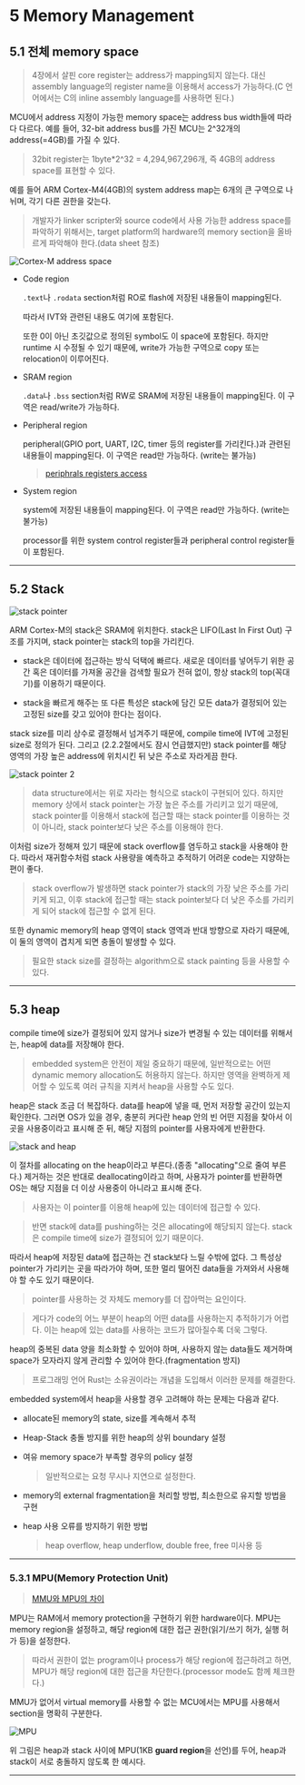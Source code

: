 # 5 Memory Management

## 5.1 전체 memory space

> 4장에서 살핀 core register는 address가 mapping되지 않는다. 대신 assembly language의 register name을 이용해서 access가 가능하다.(C 언어에서는 C의 inline assembly language를 사용하면 된다.)

MCU에서 address 지정이 가능한 memory space는 address bus width들에 따라 다 다르다. 예를 들어, 32-bit address bus를 가진 MCU는 2^32개의 address(=4GB)를 가질 수 있다.

> 32bit register는 1byte*2^32 = 4,294,967,296개, 즉 4GB의 address space를 표현할 수 있다.

예를 들어 ARM Cortex-M4(4GB)의 system address map는 6개의 큰 구역으로 나뉘며, 각기 다른 권한을 갖는다.

> 개발자가 linker scripter와 source code에서 사용 가능한 address space를 파악하기 위해서는, target platform의 hardware의 memory section을 올바르게 파악해야 한다.(data sheet 참조)

![Cortex-M address space](images/Cortex-M_address_space.png)

- Code region

    `.text`나 `.rodata` section처럼 RO로 flash에 저장된 내용들이 mapping된다.

    따라서 IVT와 관련된 내용도 여기에 포함된다.

    또한 0이 아닌 초깃값으로 정의된 symbol도 이 space에 포함된다. 하지만 runtime 시 수정될 수 있기 때문에, write가 가능한 구역으로 copy 또는 relocation이 이루어진다.

- SRAM region

    `.data`나 `.bss` section처럼 RW로 SRAM에 저장된 내용들이 mapping된다. 이 구역은 read/write가 가능하다.

- Peripheral region

    peripheral(GPIO port, UART, I2C, timer 등의 register를 가리킨다.)과 관련된 내용들이 mapping된다. 이 구역은 read만 가능하다. (write는 불가능)

    > [periphrals registers access](https://microcontrollerslab.com/accessing-memory-mapped-io-microcontrollers-pointer/)

- System region

    system에 저장된 내용들이 mapping된다. 이 구역은 read만 가능하다. (write는 불가능)

    processor를 위한 system control register들과 peripheral control register들이 포함된다.

---

## 5.2 Stack

![stack pointer](images/stack_pointer.png)

ARM Cortex-M의 stack은 SRAM에 위치한다. stack은 LIFO(Last In First Out) 구조를 가지며, stack pointer는 stack의 top을 가리킨다.

- stack은 데이터에 접근하는 방식 덕택에 빠르다. 새로운 데이터를 넣어두기 위한 공간 혹은 데이터를 가져올 공간을 검색할 필요가 전혀 없이, 항상 stack의 top(꼭대기)를 이용하기 때문이다. 

- stack을 빠르게 해주는 또 다른 특성은 stack에 담긴 모든 data가 결정되어 있는 고정된 size를 갖고 있어야 한다는 점이다.

stack size를 미리 상수로 결정해서 넘겨주기 때문에, compile time에 IVT에 고정된 size로 정의가 된다. 그리고 (2.2.2절에서도 잠시 언급했지만) stack pointer를 해당 영역의 가장 높은 address에 위치시킨 뒤 낮은 주소로 자라게끔 한다.

![stack pointer 2](images/stack_pointer_2.png)

> data structure에서는 위로 자라는 형식으로 stack이 구현되어 있다. 하지만 memory 상에서 stack pointer는 가장 높은 주소를 가리키고 있기 때문에, stack pointer를 이용해서 stack에 접근할 때는 stack pointer를 이용하는 것이 아니라, stack pointer보다 낮은 주소를 이용해야 한다.

이처럼 size가 정해져 있기 때문에 stack overflow를 염두하고 stack을 사용해야 한다. 따라서 재귀함수처럼 stack 사용량을 예측하고 추적하기 어려운 code는 지양하는 편이 좋다.

> stack overflow가 발생하면 stack pointer가 stack의 가장 낮은 주소를 가리키게 되고, 이후 stack에 접근할 때는 stack pointer보다 더 낮은 주소를 가리키게 되어 stack에 접근할 수 없게 된다.

또한 dynamic memory의 heap 영역이 stack 영역과 반대 방향으로 자라기 때문에, 이 둘의 영역이 겹치게 되면 충돌이 발생할 수 있다.

> 필요한 stack size를 결정하는 algorithm으로 stack painting 등을 사용할 수 있다. 

---

## 5.3 heap

compile time에 size가 결정되어 있지 않거나 size가 변경될 수 있는 데이터를 위해서는, heap에 data를 저장해야 한다. 

> embedded system은 안전이 제일 중요하기 때문에, 일반적으로는 어떤 dynamic memory allocation도 허용하지 않는다. 하지만 영역을 완벽하게 제어할 수 있도록 여러 규칙을 지켜서 heap을 사용할 수도 있다.

heap은 stack 조금 더 복잡하다. data를 heap에 넣을 때, 먼저 저장할 공간이 있는지 확인한다. 그러면 OS가 있을 경우, 충분히 커다란 heap 안의 빈 어떤 지점을 찾아서 이 곳을 사용중이라고 표시해 준 뒤, 해당 지점의 pointer를 사용자에게 반환한다.

![stack and heap](images/stack_and_heap.png)

이 절차를 allocating on the heap이라고 부른다.(종종 "allocating"으로 줄여 부른다.) 제거하는 것은 반대로 deallocating이라고 하며, 사용자가 pointer를 반환하면 OS는 해당 지점을 더 이상 사용중이 아니라고 표시해 준다.

> 사용자는 이 pointer를 이용해 heap에 있는 데이터에 접근할 수 있다.

> 반면 stack에 data를 pushing하는 것은 allocating에 해당되지 않는다. stack은 compile time에 size가 결정되어 있기 때문이다.

따라서 heap에 저장된 data에 접근하는 건 stack보다 느릴 수밖에 없다. 그 특성상 pointer가 가리키는 곳을 따라가야 하며, 또한 멀리 떨어진 data들을 가져와서 사용해야 할 수도 있기 때문이다.

> pointer를 사용하는 것 자체도 memory를 더 잡아먹는 요인이다.

> 게다가 code의 어느 부분이 heap의 어떤 data를 사용하는지 추적하기가 어렵다. 이는 heap에 있는 data를 사용하는 코드가 많아질수록 더욱 그렇다.

heap의 중복된 data 양을 최소화할 수 있어야 하며, 사용하지 않는 data들도 제거하며 space가 모자라지 않게 관리할 수 있어야 한다.(fragmentation 방지)

> 프로그래밍 언어 Rust는 소유권이라는 개념을 도입해서 이러한 문제를 해결한다.

embedded system에서 heap을 사용할 경우 고려해야 하는 문제는 다음과 같다.

- allocate된 memory의 state, size를 계속해서 추적

- Heap-Stack 충돌 방지를 위한 heap의 상위 boundary 설정

- 여유 memory space가 부족할 경우의 policy 설정

  > 일반적으로는 요청 무시나 지연으로 설정한다.

- memory의 external fragmentation을 처리할 방법, 최소한으로 유지할 방법을 구현

- heap 사용 오류를 방지하기 위한 방법

  > heap overflow, heap underflow, double free, free 미사용 등

---

### 5.3.1 MPU(Memory Protection Unit)

> [MMU와 MPU의 차이](https://xenostudy.tistory.com/10)

MPU는 RAM에서 memory protection을 구현하기 위한 hardware이다. MPU는 memory region을 설정하고, 해당 region에 대한 접근 권한(읽기/쓰기 허가, 실행 허가 등)을 설정한다.

> 따라서 권한이 없는 program이나 process가 해당 region에 접근하려고 하면, MPU가 해당 region에 대한 접근을 차단한다.(processor mode도 함께 체크한다.)

MMU가 없어서 virtual memory를 사용할 수 없는 MCU에서는 MPU를 사용해서 section을 명확히 구분한다.

![MPU](images/MPU.png)

위 그림은 heap과 stack 사이에 MPU(1KB **guard region**을 선언)를 두어, heap과 stack이 서로 충돌하지 않도록 한 예시다.

---